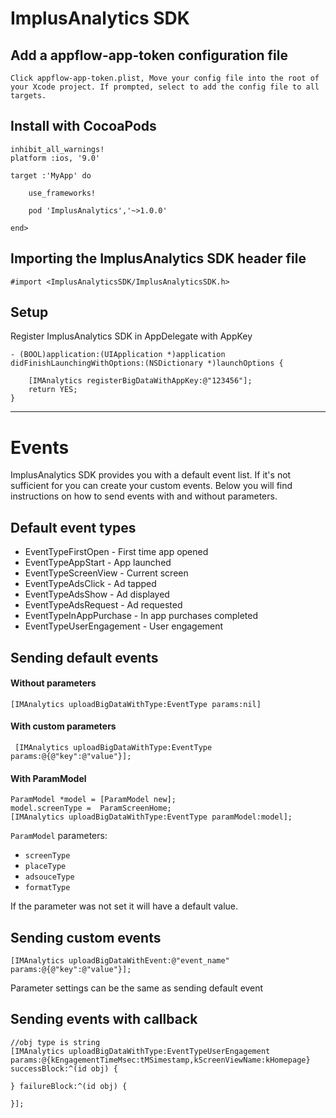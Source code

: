 # ImplusAnalytics SDK

##  Add a appflow-app-token configuration file

``` 
Click appflow-app-token.plist, Move your config file into the root of your Xcode project. If prompted, select to add the config file to all targets.

```

## Install  with  CocoaPods

``` 
inhibit_all_warnings!
platform :ios, '9.0'

target :'MyApp' do
    
    use_frameworks!

    pod 'ImplusAnalytics','~>1.0.0'

end>
```

##  Importing the ImplusAnalytics SDK header file
```
#import <ImplusAnalyticsSDK/ImplusAnalyticsSDK.h>
```

## Setup

Register ImplusAnalytics SDK in AppDelegate with AppKey

```
- (BOOL)application:(UIApplication *)application didFinishLaunchingWithOptions:(NSDictionary *)launchOptions {
    
    [IMAnalytics registerBigDataWithAppKey:@"123456"];
    return YES;
}
```

***
# Events
ImplusAnalytics SDK provides you with a default event list. If it's not sufficient for you can create your custom events. Below you will find instructions on how to send events with and without parameters.

## Default event types
* EventTypeFirstOpen - First time app opened
* EventTypeAppStart - App launched
* EventTypeScreenView - Current screen
* EventTypeAdsClick - Ad tapped
* EventTypeAdsShow - Ad displayed
* EventTypeAdsRequest - Ad requested
* EventTypeInAppPurchase - In app purchases completed
* EventTypeUserEngagement - User engagement

## Sending default events
####  Without parameters
```
[IMAnalytics uploadBigDataWithType:EventType params:nil]
```

#### With custom parameters
```
 [IMAnalytics uploadBigDataWithType:EventType params:@{@"key":@"value"}];
```

#### With ParamModel
```
ParamModel *model = [ParamModel new];
model.screenType =  ParamScreenHome;
[IMAnalytics uploadBigDataWithType:EventType paramModel:model];
```
 
 `ParamModel` parameters:
 * `screenType`
 * `placeType`
 * `adsouceType`
 * `formatType`

If the parameter was not set it will have a default value.

## Sending custom events
```
[IMAnalytics uploadBigDataWithEvent:@"event_name" params:@{@"key":@"value"}];
```
Parameter settings can be the same as sending default event

## Sending events with callback
```
//obj type is string
[IMAnalytics uploadBigDataWithType:EventTypeUserEngagement params:@{kEngagementTimeMsec:tMSimestamp,kScreenViewName:kHomepage} successBlock:^(id obj) {
    
} failureBlock:^(id obj) {
    
}];
```

